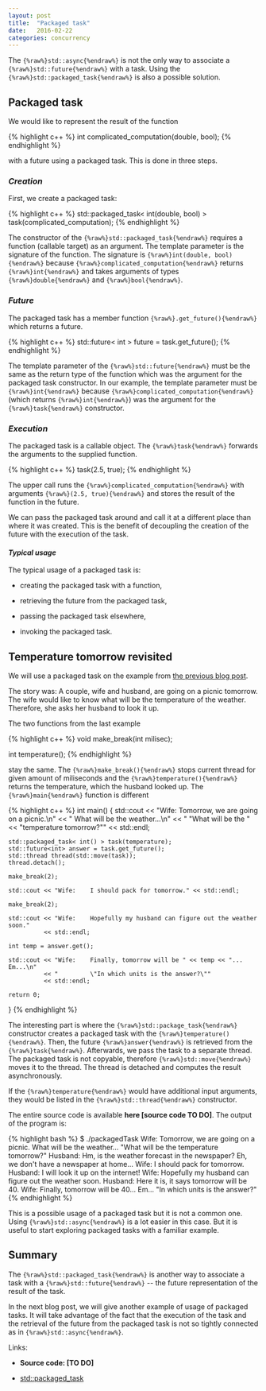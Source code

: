 ```yaml
---
layout: post
title:  "Packaged task"
date:   2016-02-22
categories: concurrency
---
```


The `{%raw%}std::async{%endraw%}` is not the only way to associate a
`{%raw%}std::future{%endraw%}` with a task. Using the
`{%raw%}std::packaged_task{%endraw%}` is also a possible solution.

Packaged task
-------------

We would like to represent the result of the function 

{% highlight c++ %}
int complicated_computation(double, bool);
{% endhighlight %}

with a future using a packaged task. This is done in three steps. 

### *Creation* ###

First, we create a packaged task:

{% highlight c++ %}
std::packaged_task< int(double, bool) > task(complicated_computation);
{% endhighlight %}

The constructor of the `{%raw%}std::packaged_task{%endraw%}` requires a function
(callable target) as an argument. The template parameter is the signature of the
function. The signature is `{%raw%}int(double, bool){%endraw%}` because
`{%raw%}complicated_computation{%endraw%}` returns `{%raw%}int{%endraw%}` and
takes arguments of types `{%raw%}double{%endraw%}` and `{%raw%}bool{%endraw%}`. 

### *Future* ###

The packaged task has a member function
`{%raw%}.get_future(){%endraw%}` which returns a future. 

{% highlight c++ %}
std::future< int > future = task.get_future();
{% endhighlight %}

The template parameter of the `{%raw%}std::future{%endraw%}` must be the same as
the return type of the function which was the argument for the packaged task
constructor. In our example, the template parameter must be
`{%raw%}int{%endraw%}` because `{%raw%}complicated_computation{%endraw%}` (which
returns `{%raw%}int{%endraw%}`) was the argument for the `{%raw%}task{%endraw%}`
constructor.

### *Execution* ###

The packaged task is a callable object. The `{%raw%}task{%endraw%}` forwards the
arguments to the supplied function.

{% highlight c++ %}
task(2.5, true);
{% endhighlight %}

The upper call runs the `{%raw%}complicated_computation{%endraw%}` with
arguments `{%raw%}(2.5, true){%endraw%}` and stores the result of the function
in the future. 

We can pass the packaged task around and call it at a different place than where
it was created. This is the benefit of decoupling the creation of the future
with the execution of the task.

#### *Typical usage* ####

The typical usage of a packaged task is:

* creating the packaged task with a function,

* retrieving the future from the packaged task, 

* passing the packaged task elsewhere,

* invoking the packaged task. 


Temperature tomorrow revisited
------------------------------

We will use a packaged task on the example from [the previous blog post](/blog/2016/02/futures.html).

The story was: A couple, wife and husband, are going on a picnic tomorrow. The
wife would like to know what will be the temperature of the weather. Therefore,
she asks her husband to look it up.

The two functions from the last example 

{% highlight c++ %}
void make_break(int milisec);

int temperature();
{% endhighlight %}

stay the same. The `{%raw%}make_break(){%endraw%}` stops current thread for
given amount of miliseconds and the `{%raw%}temperature(){%endraw%}` returns the
temperature, which the husband looked up. The `{%raw%}main{%endraw%}` function
is different

{% highlight c++ %}
int main()
{
    std::cout << "Wife:    Tomorrow, we are going on a picnic.\n" 
              << "         What will be the weather...\n" 
              << "         \"What will be the "
              << "temperature tomorrow?\"" << std::endl;
    
    std::packaged_task< int() > task(temperature);
    std::future<int> answer = task.get_future();
    std::thread thread(std::move(task));
    thread.detach();
    
    make_break(2);
    
    std::cout << "Wife:    I should pack for tomorrow." << std::endl;
    
    make_break(2);

    std::cout << "Wife:    Hopefully my husband can figure out the weather soon."
              << std::endl;
    
    int temp = answer.get();

    std::cout << "Wife:    Finally, tomorrow will be " << temp << "... Em...\n"
              << "         \"In which units is the answer?\"" 
              << std::endl;

    return 0;
}
{% endhighlight %}

The interesting part is where the `{%raw%}std::package_task{%endraw%}`
constructor creates a packaged task with the
`{%raw%}temperature(){%endraw%}`. Then, the future `{%raw%}answer{%endraw%}` is
retrieved from the `{%raw%}task{%endraw%}`. Afterwards, we pass the task to a
separate thread. The packaged task is not copyable, therefore
`{%raw%}std::move{%endraw%}` moves it to the thread. The thread is detached and
computes the result asynchronously.

If the `{%raw%}temperature{%endraw%}` would have additional input arguments,
they would be listed in the `{%raw%}std::thread{%endraw%}` constructor. 

The entire source code is available **here [source code TO DO]**. The output of
the program is:

{% highlight bash %}
$ ./packagedTask
Wife:    Tomorrow, we are going on a picnic.
         What will be the weather...
         "What will be the temperature tomorrow?"
Husband: Hm, is the weather forecast in the newspaper?
         Eh, we don't have a newspaper at home...
Wife:    I should pack for tomorrow.
Husband: I will look it up on the internet!
Wife:    Hopefully my husband can figure out the weather soon.
Husband: Here it is, it says tomorrow will be 40.
Wife:    Finally, tomorrow will be 40... Em...
         "In which units is the answer?"
{% endhighlight %}


This is a possible usage of a packaged task but it is not a common one. Using
`{%raw%}std::async{%endraw%}` is a lot easier in this case. But it is useful to
start exploring packaged tasks with a familiar example. 

Summary 
-------

The `{%raw%}std::packaged_task{%endraw%}` is another way to associate a task
with a `{%raw%}std::future{%endraw%}` -- the future representation of the result
of the task.


In the next blog post, we will give another example of usage of packaged
tasks. It will take advantage of the fact that the execution of the task and the
retrieval of the future from the packaged task is not so tightly connected as in
`{%raw%}std::async{%endraw%}`. 

Links:

* **Source code: [TO DO]** 

* [std::packaged_task](http://en.cppreference.com/w/cpp/thread/packaged_task)

